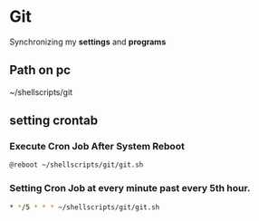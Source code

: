 # Git 

Synchronizing my **settings** and **programs**

  

## Path on pc

~/shellscripts/git

  

## setting crontab

### Execute Cron Job After System Reboot
```sh
@reboot ~/shellscripts/git/git.sh
```

### Setting Cron Job at  every minute  past every 5th hour.
```sh
* */5 * * * ~/shellscripts/git/git.sh
```


